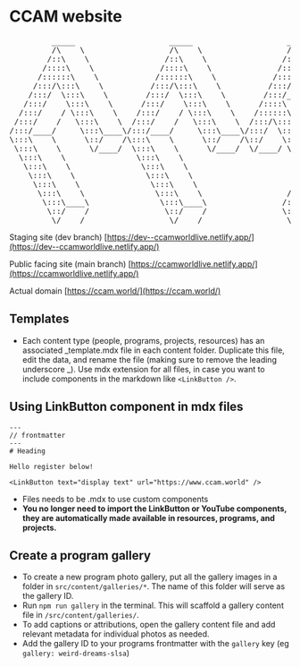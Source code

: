 # CCAM website

<pre>         _____                    _____                    _____                    _____          
         /\    \                  /\    \                  /\    \                  /\    \         
        /::\    \                /::\    \                /::\    \                /::\____\        
       /::::\    \              /::::\    \              /::::\    \              /::::|   |        
      /::::::\    \            /::::::\    \            /::::::\    \            /:::::|   |        
     /:::/\:::\    \          /:::/\:::\    \          /:::/\:::\    \          /::::::|   |        
    /:::/  \:::\    \        /:::/  \:::\    \        /:::/__\:::\    \        /:::/|::|   |        
   /:::/    \:::\    \      /:::/    \:::\    \      /::::\   \:::\    \      /:::/ |::|   |        
  /:::/    / \:::\    \    /:::/    / \:::\    \    /::::::\   \:::\    \    /:::/  |::|___|______  
 /:::/    /   \:::\    \  /:::/    /   \:::\    \  /:::/\:::\   \:::\    \  /:::/   |::::::::\    \ 
/:::/____/     \:::\____\/:::/____/     \:::\____\/:::/  \:::\   \:::\____\/:::/    |:::::::::\____\
\:::\    \      \::/    /\:::\    \      \::/    /\::/    \:::\  /:::/    /\::/    / ~~~~~/:::/    /
 \:::\    \      \/____/  \:::\    \      \/____/  \/____/ \:::\/:::/    /  \/____/      /:::/    / 
  \:::\    \               \:::\    \                       \::::::/    /               /:::/    /  
   \:::\    \               \:::\    \                       \::::/    /               /:::/    /   
    \:::\    \               \:::\    \                      /:::/    /               /:::/    /    
     \:::\    \               \:::\    \                    /:::/    /               /:::/    /     
      \:::\    \               \:::\    \                  /:::/    /               /:::/    /      
       \:::\____\               \:::\____\                /:::/    /               /:::/    /       
        \::/    /                \::/    /                \::/    /                \::/    /        
         \/____/                  \/____/                  \/____/                  \/____/     </pre>

Staging site (dev branch)
[https://dev--ccamworldlive.netlify.app/](https://dev--ccamworldlive.netlify.app/)

Public facing site (main branch)
[https://ccamworldlive.netlify.app/](https://ccamworldlive.netlify.app/)

Actual domain
[https://ccam.world/](https://ccam.world/)

## Templates

-   Each content type (people, programs, projects, resources) has an associated _template.mdx file in each content folder. Duplicate this file, edit the data, and rename the file (making sure to remove the leading underscore _). Use mdx extension for all files, in case you want to include components in the markdown like `<LinkButton />`.

## Using LinkButton component in mdx files

<!-- prettier-ignore-start -->
```mdx
---
// frontmatter
---
# Heading

Hello register below!

<LinkButton text="display text" url="https://www.ccam.world" />
```
<!-- prettier-ignore-end -->

-   Files needs to be .mdx to use custom components
-   **You no longer need to import the LinkButton or YouTube components, they are automatically made available in resources, programs, and projects.**

## Create a program gallery

-   To create a new program photo gallery, put all the gallery images in a folder in `src/content/galleries/*`. The name of this folder will serve as the gallery ID.
-   Run `npm run gallery` in the terminal. This will scaffold a gallery content file in `/src/content/galleries/`.
-   To add captions or attributions, open the gallery content file and add relevant metadata for individual photos as needed.
-   Add the gallery ID to your programs frontmatter with the `gallery` key (eg `gallery: weird-dreams-slsa`)
